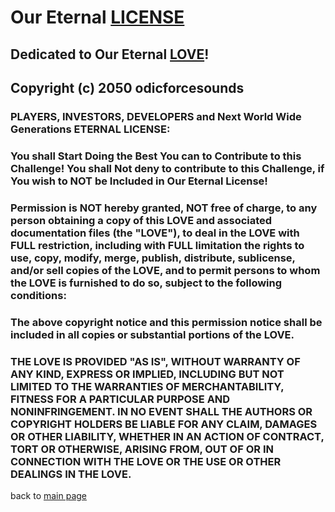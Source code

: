 # Our **Eternal** [LICENSE](https://wiki.odicforcesounds.com/art/#/license) 

## Dedicated to Our **Eternal** [LOVE](https://wiki.odicforcesounds.com/art/#/love)!

## Copyright (c) 2050 odicforcesounds 

### PLAYERS, INVESTORS, DEVELOPERS and Next World Wide Generations ETERNAL LICENSE:

### You shall Start Doing the Best You can to Contribute to this Challenge! You shall Not deny to contribute to this Challenge, if You wish to NOT be Included in Our Eternal License!

### Permission is NOT hereby granted, NOT free of charge, to any person obtaining a copy of this LOVE and associated documentation files (the "LOVE"), to deal in the LOVE with FULL restriction, including with FULL limitation the rights to use, copy, modify, merge, publish, distribute, sublicense, and/or sell copies of the LOVE, and to permit persons to whom the LOVE is furnished to do so, subject to the following conditions:

### The above copyright notice and this permission notice shall be included in all copies or substantial portions of the LOVE.

### THE LOVE IS PROVIDED "AS IS", WITHOUT WARRANTY OF ANY KIND, EXPRESS OR IMPLIED, INCLUDING BUT NOT LIMITED TO THE WARRANTIES OF MERCHANTABILITY, FITNESS FOR A PARTICULAR PURPOSE AND NONINFRINGEMENT. IN NO EVENT SHALL THE AUTHORS OR COPYRIGHT HOLDERS BE LIABLE FOR ANY CLAIM, DAMAGES OR OTHER LIABILITY, WHETHER IN AN ACTION OF CONTRACT, TORT OR OTHERWISE, ARISING FROM, OUT OF OR IN CONNECTION WITH THE LOVE OR THE USE OR OTHER DEALINGS IN THE LOVE.

back to [main page](../README.md)
